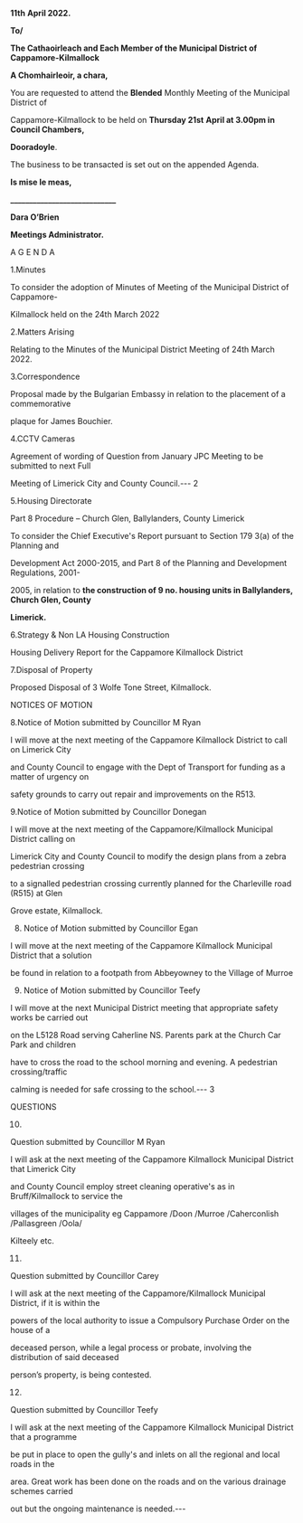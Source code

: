 **11th** **April 2022.**

**To/**

**The Cathaoirleach and Each Member of the Municipal District of Cappamore-Kilmallock**

**A Chomhairleoir, a chara,**

You are requested to attend the **Blended** Monthly Meeting of the Municipal District of

Cappamore-Kilmallock to be held on **Thursday 21st** **April at 3.00pm in Council Chambers,**

**Dooradoyle**.

The business to be transacted is set out on the appended Agenda.

**Is mise le meas,**

**\_\_\_\_\_\_\_\_\_\_\_\_\_\_\_\_\_\_\_\_\_\_\_\_\_\_\_\_**

**Dara O’Brien**

**Meetings Administrator.**

A G E N D A

1.Minutes

To consider the adoption of Minutes of Meeting of the Municipal District of Cappamore-

Kilmallock held on the 24th March 2022

2.Matters Arising

Relating to the Minutes of the Municipal District Meeting of 24th March 2022.

3.Correspondence

Proposal made by the Bulgarian Embassy in relation to the placement of a commemorative

plaque for James Bouchier.

4.CCTV Cameras

Agreement of wording of Question from January JPC Meeting to be submitted to next Full

Meeting of Limerick City and County Council.---
2

5.Housing Directorate

Part 8 Procedure – Church Glen, Ballylanders, County Limerick

To consider the Chief Executive's Report pursuant to Section 179 3(a) of the Planning and

Development Act 2000-2015, and Part 8 of the Planning and Development Regulations, 2001-

2005, in relation to **the construction of 9 no. housing units in Ballylanders, Church Glen, County**

**Limerick.**

6.Strategy & Non LA Housing Construction

Housing Delivery Report for the Cappamore Kilmallock District

7.Disposal of Property

Proposed Disposal of 3 Wolfe Tone Street, Kilmallock.

NOTICES OF MOTION

8.Notice of Motion submitted by Councillor M Ryan

I will move at the next meeting of the Cappamore Kilmallock District to call on Limerick City

and County Council to engage with the Dept of Transport for funding as a matter of urgency on

safety grounds to carry out repair and improvements on the R513.

9.Notice of Motion submitted by Councillor Donegan

I will move at the next meeting of the Cappamore/Kilmallock Municipal District calling on

Limerick City and County Council to modify the design plans from a zebra pedestrian crossing

to a signalled pedestrian crossing currently planned for the Charleville road (R515) at Glen

Grove estate, Kilmallock.

8. Notice of Motion submitted by Councillor Egan

I will move at the next meeting of the Cappamore Kilmallock Municipal District that a solution

be found in relation to a footpath from Abbeyowney to the Village of Murroe

9. Notice of Motion submitted by Councillor Teefy

I will move at the next Municipal District meeting that appropriate safety works be carried out

on the L5128 Road serving Caherline NS. Parents park at the Church Car Park and children

have to cross the road to the school morning and evening. A pedestrian crossing/traffic

calming is needed for safe crossing to the school.---
3

QUESTIONS

10.

Question submitted by Councillor M Ryan

I will ask at the next meeting of the Cappamore Kilmallock Municipal District that Limerick City

and County Council employ street cleaning operative's as in Bruff/Kilmallock to service the

villages of the municipality eg Cappamore /Doon /Murroe /Caherconlish /Pallasgreen /Oola/

Kilteely etc.

11.

Question submitted by Councillor Carey

I will ask at the next meeting of the Cappamore/Kilmallock Municipal District, if it is within the

powers of the local authority to issue a Compulsory Purchase Order on the house of a

deceased person, while a legal process or probate, involving the distribution of said deceased

person’s property, is being contested.

12.

Question submitted by Councillor Teefy

I will ask at the next meeting of the Cappamore Kilmallock Municipal District that a programme

be put in place to open the gully's and inlets on all the regional and local roads in the

area. Great work has been done on the roads and on the various drainage schemes carried

out but the ongoing maintenance is needed.---
